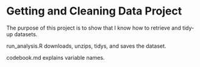 # Getting and Cleaning Data Project

The purpose of this project is to show that I know how to retrieve and tidy-up datasets.

run_analysis.R downloads, unzips, tidys, and saves the dataset. 

codebook.md explains variable names.
